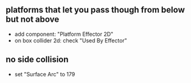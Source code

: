 ## platforms that let you pass though from below but not above
- add component: "Platform Effector 2D"
- on box collider 2d: check "Used By Effector"

## no side collision
- set "Surface Arc" to 179
